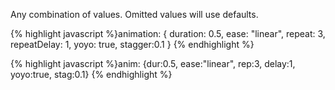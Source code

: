 <p class="b30" markdown="1">
Any combination of values. Omitted values will use defaults.
</p>
{% highlight javascript %}animation: {
  duration: 0.5, 
  ease: "linear",
  repeat: 3,
  repeatDelay: 1,
  yoyo: true,
  stagger:0.1
}
{% endhighlight %}

{% highlight javascript %}anim: {dur:0.5, ease:"linear", rep:3, delay:1, yoyo:true, stag:0.1}
{% endhighlight %}